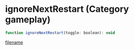 # ignoreNextRestart (Category gameplay)

```js
function ignoreNextRestart(toggle: boolean): void
```

[filename](ignoreNextRestart_m.md ':include')